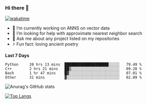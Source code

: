 ### Hi there 👋

[![wakatime](https://wakatime.com/badge/user/8906da98-c623-4aff-ac00-99cb42e09b38.svg)](https://wakatime.com/@8906da98-c623-4aff-ac00-99cb42e09b38)

- 🔭 I’m currently working on ANNS on vector data
- 🤔 I’m looking for help with approximate nearest neighbor search
- 💬 Ask me about any project listed on my repositories
- ⚡ Fun fact: loving ancient poetry


**Last 7 Days**
<!--START_SECTION:waka-->

```text
Python     20 hrs 13 mins  ████████████████████░░░░░   79.49 %
C++        2 hrs 21 mins   ██▒░░░░░░░░░░░░░░░░░░░░░░   09.28 %
Bash       1 hr 47 mins    █▓░░░░░░░░░░░░░░░░░░░░░░░   07.01 %
Other      31 mins         ▓░░░░░░░░░░░░░░░░░░░░░░░░   02.09 %
```

<!--END_SECTION:waka-->

![Anurag's GitHub stats](https://github-readme-stats.vercel.app/api?username=matchyc&count_private=true&show_icons=true&theme=vue)

[![Top Langs](https://github-readme-stats.vercel.app/api/top-langs/?username=matchyc&langs_count=4&&hide=perl,raku,html,javascript,shell,roff,prolog)](https://github.com/anuraghazra/github-readme-stats)
